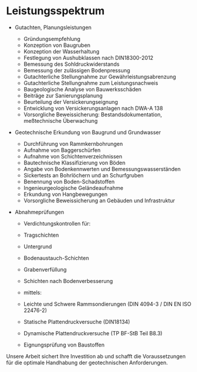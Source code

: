 # Leistungsspektrum

- Gutachten, Planungsleistungen
  - Gründungsempfehlung
  - Konzeption von Baugruben
  - Konzeption der Wasserhaltung
  - Festlegung von Aushubklassen nach DIN18300-2012
  - Bemessung des Sohldruckwiderstands
  - Bemessung der zulässigen Bodenpressung
  - Gutachterliche Stellungnahme zur Gewährleistungsabrenzung
  - Gutachterliche Stellungnahme zum Leistungsnachweis
  - Baugeologische Analyse von Bauwerksschäden
  - Beiträge zur Sanierungsplanung
  - Beurteilung der Versickerungseignung
  - Entwicklung von Versickerungsanlagen nach DWA-A 138
  - Vorsorgliche Beweissicherung: Bestandsdokumentation, meßtechnische Überwachung
 
- Geotechnische Erkundung von Baugrund und Grundwasser
  - Durchführung von Rammkernbohrungen
  - Aufnahme von Baggerschürfen
  - Aufnahme von Schichtenverzeichnissen
  - Bautechnische Klassifizierung von Böden
  - Angabe von Bodenkennwerten und Bemessungswasserständen
  - Sickertests an Bohrlöchern und an Schurfgruben
  - Benennung von Boden-Schadstoffen
  - Ingenieurgeologische Geländeaufnahme
  - Erkundung von Hangbewegungen
  - Vorsorgliche Beweissicherung an Gebäuden und Infrastruktur

- Abnahmeprüfungen
  - Verdichtungskontrollen für: 
  - Tragschichten
  - Untergrund
  - Bodenaustauch-Schichten
  - Grabenverfüllung
  - Schichten nach Bodenverbesserung
 
  - mittels:
  - Leichte und Schwere Rammsondierungen (DIN 4094-3 / DIN EN ISO 22476-2)
  - Statische Plattendruckversuche (DIN18134)
  - Dynamische Plattendruckversuche (TP BF-StB Teil B8.3)
  - Eignungsprüfung von Baustoffen

 

 

 

 

  

 Unsere Arbeit sichert Ihre Investition ab und schafft die Voraussetzungen für
die optimale Handhabung der geotechnischen Anforderungen.

 